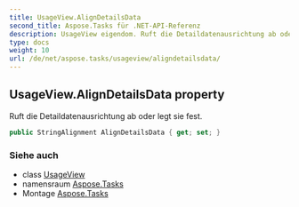 ```yaml
---
title: UsageView.AlignDetailsData
second_title: Aspose.Tasks für .NET-API-Referenz
description: UsageView eigendom. Ruft die Detaildatenausrichtung ab oder legt sie fest.
type: docs
weight: 10
url: /de/net/aspose.tasks/usageview/aligndetailsdata/
---
```

## UsageView.AlignDetailsData property

Ruft die Detaildatenausrichtung ab oder legt sie fest.

```csharp
public StringAlignment AlignDetailsData { get; set; }
```

### Siehe auch

* class [UsageView](../)
* namensraum [Aspose.Tasks](../../usageview/)
* Montage [Aspose.Tasks](../../../)


